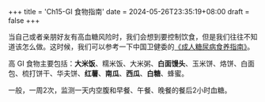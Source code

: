 +++
title = 'Ch15-GI 食物指南'
date = 2024-05-26T23:35:19+08:00
draft = false
+++

当自己或者亲朋好友有高血糖风险时，我们会想到要控制饮食，但是我们往往不知道该怎么做。这时候，我们可以参考一下中国卫健委的[《成人糖尿病食养指南》][1]。

[1]: http://www.nhc.gov.cn/sps/s7887k/202301/0e55a01df50c47d9a4a43db026e3afc3/files/4fcbecd2c18e46baaf291bf46c2b79cd.pdf

高 GI 食物主要包括：**大米饭**、糯米饭、大米粥、**白面馒头**、玉米饼、烙饼、白面包、梳打饼干、华夫饼、**红薯**、**南瓜**、**西瓜**、**白糖**、蜂蜜。

一般，一周2次，监测一天内空腹和早餐、午餐、晚餐的餐后2小时血糖。
